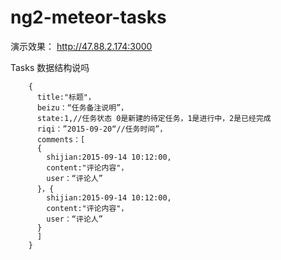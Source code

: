 # ng2-meteor-tasks

演示效果： http://47.88.2.174:3000

Tasks 数据结构说吗

        {
          title:"标题"，
          beizu：“任务备注说明”，
          state:1,//任务状态 0是新建的待定任务，1是进行中，2是已经完成
          riqi：”2015-09-20“//任务时间”，
          comments：[
          {
            shijian:2015-09-14 10:12:00,
            content:"评论内容"，
            user：“评论人”
          }，{
            shijian:2015-09-14 10:12:00,
            content:"评论内容"，
            user：“评论人”
          }
          ]
        }
